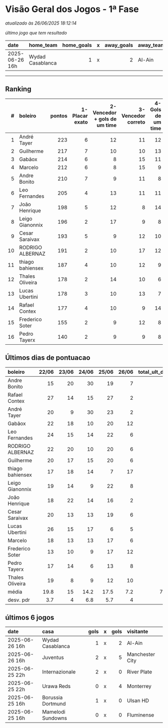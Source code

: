 # Visão Geral dos Jogos - 1ª Fase

_atualizado às 26/06/2025 18:12:14_

_último jogo que tem resultado_

| date           | home_team        |   home_goals | x   |   away_goals | away_team   |
|:---------------|:-----------------|-------------:|:----|-------------:|:------------|
| 2025-06-26 16h | Wydad Casablanca |            1 | x   |            2 | Al-Ain      |



---
## Ranking
|   # | boleiro          |   pontos |   1-Placar exato |   2-Vencedor + gols de um time |   3-Vencedor correto |   4-Gols de um time |   5-Nenhum acerto |
|----:|:-----------------|---------:|-----------------:|-------------------------------:|---------------------:|--------------------:|------------------:|
|   1 | André Tayer      |      223 |                6 |                             12 |                   11 |                  12 |                 5 |
|   2 | Guilherme        |      217 |                7 |                             10 |                   10 |                  13 |                 6 |
|   3 | Gabãox           |      214 |                6 |                              8 |                   15 |                  11 |                 6 |
|   4 | Marcelo          |      212 |                6 |                              8 |                   15 |                   9 |                 8 |
|   5 | Andre Bonito     |      210 |                7 |                              9 |                   11 |                   8 |                11 |
|   6 | Leo Fernandes    |      205 |                4 |                             13 |                   11 |                  11 |                 7 |
|   7 | João Henrique    |      198 |                5 |                             12 |                    8 |                  14 |                 7 |
|   8 | Leigo Gianonnix  |      196 |                2 |                             17 |                    9 |                   8 |                10 |
|   9 | Cesar Saraivax   |      193 |                5 |                              9 |                   12 |                  10 |                10 |
|  10 | RODRIGO ALBERNAZ |      191 |                2 |                             10 |                   17 |                  12 |                 5 |
|  11 | thiago bahiensex |      187 |                4 |                             10 |                   12 |                   9 |                11 |
|  12 | Thales Oliveira  |      178 |                2 |                             14 |                   10 |                   6 |                14 |
|  13 | Lucas Ubertini   |      178 |                3 |                             10 |                   13 |                   7 |                13 |
|  14 | Rafael Contex    |      177 |                4 |                             10 |                    9 |                  14 |                 9 |
|  15 | Frederico Soter  |      155 |                2 |                              9 |                   12 |                   8 |                15 |
|  16 | Pedro Tayerx     |      140 |                2 |                              9 |                    9 |                   8 |                18 |

## Últimos dias de pontuacao
| boleiro          |   22/06 |   23/06 |   24/06 |   25/06 |   26/06 |   total_ult_dias |
|:-----------------|--------:|--------:|--------:|--------:|--------:|-----------------:|
| Andre Bonito     |    15   |      20 |    30   |    19   |     7   |             91   |
| Rafael Contex    |    27   |      14 |    15   |    27   |     2   |             85   |
| André Tayer      |    20   |       9 |    30   |    23   |     2   |             84   |
| Gabãox           |    22   |      18 |    10   |    20   |    12   |             82   |
| Leo Fernandes    |    24   |      15 |    14   |    22   |     6   |             81   |
| RODRIGO ALBERNAZ |    22   |      20 |    10   |    20   |     6   |             78   |
| Guilherme        |    20   |      17 |    15   |    20   |     6   |             78   |
| thiago bahiensex |    17   |      18 |    14   |     7   |    17   |             73   |
| Leigo Gianonnix  |    19   |      14 |     9   |    22   |     8   |             72   |
| João Henrique    |    18   |      22 |    14   |    16   |     2   |             72   |
| Cesar Saraivax   |    20   |      13 |    13   |    19   |     6   |             71   |
| Lucas Ubertini   |    26   |      15 |    17   |     6   |     5   |             69   |
| Marcelo          |    18   |      13 |    13   |    17   |     6   |             67   |
| Frederico Soter  |    13   |      10 |     9   |    17   |    12   |             61   |
| Pedro Tayerx     |    17   |      14 |     6   |    13   |     8   |             58   |
| Thales Oliveira  |    19   |       8 |     9   |    12   |    10   |             58   |
| média            |    19.8 |      15 |    14.2 |    17.5 |     7.2 |             73.8 |
| desv. pdr        |     3.7 |       4 |     6.8 |     5.7 |     4   |              9.8 |

## últimos 6 jogos
| date           | casa              |   gols | x   |   gols | visitante       |
|:---------------|:------------------|-------:|:----|-------:|:----------------|
| 2025-06-26 16h | Wydad Casablanca  |      1 | x   |      2 | Al-Ain          |
| 2025-06-26 16h | Juventus          |      2 | x   |      5 | Manchester City |
| 2025-06-25 22h | Internazionale    |      2 | x   |      0 | River Plate     |
| 2025-06-25 22h | Urawa Reds        |      0 | x   |      4 | Monterrey       |
| 2025-06-25 16h | Borussia Dortmund |      1 | x   |      0 | Ulsan HD        |
| 2025-06-25 16h | Mamelodi Sundowns |      0 | x   |      0 | Fluminense      |

